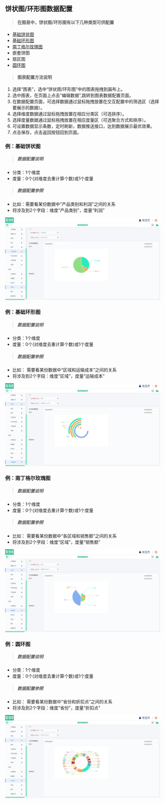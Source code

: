
## 饼状图/环形图数据配置

>#### 在图易中，饼状图/环形图有以下几种类型可供配置

* [基础饼状图](#基础饼状图)
* [基础环形图](#基础环形图)
* [南丁格尔玫瑰图](#南丁格尔玫瑰图)
* 嵌套饼图
* 扇区图
* [圆环图](#圆环图)



>#### 图表配置方法说明

1.    选择“图表”，选中“饼状图/环形图”中的图表拖拽到画布上。
2.    选中图表，在页面上点击“编辑数据”,跳转到图表数据配置页面。
3.    在数据配置页面，可选择数据通过鼠标拖拽放置在交互配置中的筛选区（选择要展示的数据）。
4.    选择维度数据通过鼠标拖拽放置在相应分类区（可选排序）。
5.    选择度量数据通过鼠标拖拽放置在相应度量区（可选聚合方式和排序）。
6.    可设置数据显示条数，定时刷新，数据推送接口，达到数据展示最优效果。
7.    点击保存，点击返回按钮回到页面。



### <span id="基础饼状图">例：基础饼状图 </span>

>##### 数据配置说明

 * 分类：1个维度
 * 度量：0个(对维度去重计算个数)或1个度量

>##### 数据配置参照

 * 比如：需要看某份数据中“产品类别和利润”之间的关系
 * 将涉及到2个字段：维度“产品类别”，度量“利润”

![](/assets/charts/charts_jcbzt.jpg)




### <span id="基础环形图">例：基础环形图 </span>

>##### 数据配置说明

 * 分类：1个维度
 * 度量：0个(对维度去重计算个数)或1个度量

>##### 数据配置参照

 * 比如： 需要看某份数据中“区域和运输成本”之间的关系
 * 将涉及到2个字段：维度“区域”，度量“运输成本”

![](/assets/charts/charts_jchxt.jpg)




### <span id="南丁格尔玫瑰图">例：南丁格尔玫瑰图</span>

>##### 数据配置说明

 * 分类：1个维度
 * 度量：0个(对维度去重计算个数)或1个度量

>##### 数据配置参照

 * 比如： 需要看某份数据中“各区域和销售额”之间的关系
 * 将涉及到2个字段：维度“区域”，度量“销售额”

![](/assets/charts/charts_mgt.jpg)





### <span id="圆环图">例：圆环图</span>

>##### 数据配置说明

 * 分类：1个维度
 * 度量：0个(对维度去重计算个数)或1个度量

>##### 数据配置参照

 * 比如： 需要看某份数据中“省份和折扣点”之间的关系
 * 将涉及到2个字段：维度“省份”，度量“折扣点”

![](/assets/charts/charts_yht.jpg)
